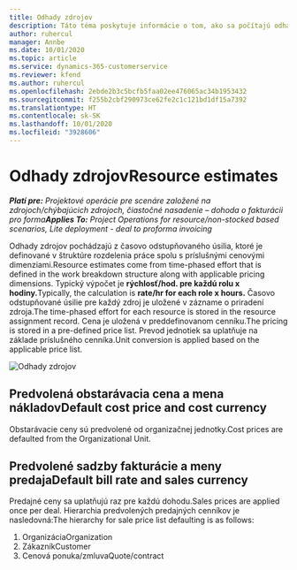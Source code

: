 ```yaml
---
title: Odhady zdrojov
description: Táto téma poskytuje informácie o tom, ako sa počítajú odhady zdrojov v Project Operations.
author: ruhercul
manager: Annbe
ms.date: 10/01/2020
ms.topic: article
ms.service: dynamics-365-customerservice
ms.reviewer: kfend
ms.author: ruhercul
ms.openlocfilehash: 2ebde2b3c5bcfb5faa02ee476065ac34b1953432
ms.sourcegitcommit: f255b2cbf290973ce62fe2c1c121bd1df15a7392
ms.translationtype: HT
ms.contentlocale: sk-SK
ms.lasthandoff: 10/01/2020
ms.locfileid: "3928606"
---
```

# <a name="resource-estimates"></a><span data-ttu-id="37b80-103">Odhady zdrojov</span><span class="sxs-lookup"><span data-stu-id="37b80-103">Resource estimates</span></span>

<span data-ttu-id="37b80-104">_**Platí pre:** Projektové operácie pre scenáre založené na zdrojoch/chýbajúcich zdrojoch, čiastočné nasadenie – dohoda o fakturácii pro forma_</span><span class="sxs-lookup"><span data-stu-id="37b80-104">_**Applies To:** Project Operations for resource/non-stocked based scenarios, Lite deployment - deal to proforma invoicing_</span></span>

<span data-ttu-id="37b80-105">Odhady zdrojov pochádzajú z časovo odstupňovaného úsilia, ktoré je definované v štruktúre rozdelenia práce spolu s príslušnými cenovými dimenziami.</span><span class="sxs-lookup"><span data-stu-id="37b80-105">Resource estimates come from time-phased effort that is defined in the work breakdown structure along with applicable pricing dimensions.</span></span> <span data-ttu-id="37b80-106">Typický výpočet je **rýchlosť/hod. pre každú rolu x hodiny.**</span><span class="sxs-lookup"><span data-stu-id="37b80-106">Typically, the calculation is **rate/hr for each role x hours.**</span></span> <span data-ttu-id="37b80-107">Časovo odstupňované úsilie pre každý zdroj je uložené v zázname o priradení zdroja.</span><span class="sxs-lookup"><span data-stu-id="37b80-107">The time-phased effort for each resource is stored in the resource assignment record.</span></span> <span data-ttu-id="37b80-108">Cena je uložená v preddefinovanom cenníku.</span><span class="sxs-lookup"><span data-stu-id="37b80-108">The pricing is stored in a pre-defined price list.</span></span> <span data-ttu-id="37b80-109">Prevod jednotiek sa uplatňuje na základe príslušného cenníka.</span><span class="sxs-lookup"><span data-stu-id="37b80-109">Unit conversion is applied based on the applicable price list.</span></span>

![Odhady zdrojov](./media/navigation12.png)

## <a name="default-cost-price-and-cost-currency"></a><span data-ttu-id="37b80-111">Predvolená obstarávacia cena a mena nákladov</span><span class="sxs-lookup"><span data-stu-id="37b80-111">Default cost price and cost currency</span></span>

<span data-ttu-id="37b80-112">Obstarávacie ceny sú predvolené od organizačnej jednotky.</span><span class="sxs-lookup"><span data-stu-id="37b80-112">Cost prices are defaulted from the Organizational Unit.</span></span>

## <a name="default-bill-rate-and-sales-currency"></a><span data-ttu-id="37b80-113">Predvolené sadzby fakturácie a meny predaja</span><span class="sxs-lookup"><span data-stu-id="37b80-113">Default bill rate and sales currency</span></span>

<span data-ttu-id="37b80-114">Predajné ceny sa uplatňujú raz pre každú dohodu.</span><span class="sxs-lookup"><span data-stu-id="37b80-114">Sales prices are applied once per deal.</span></span> <span data-ttu-id="37b80-115">Hierarchia predvolených predajných cenníkov je nasledovná:</span><span class="sxs-lookup"><span data-stu-id="37b80-115">The hierarchy for sale price list defaulting is as follows:</span></span>

1. <span data-ttu-id="37b80-116">Organizácia</span><span class="sxs-lookup"><span data-stu-id="37b80-116">Organization</span></span>
2. <span data-ttu-id="37b80-117">Zákazník</span><span class="sxs-lookup"><span data-stu-id="37b80-117">Customer</span></span>
3. <span data-ttu-id="37b80-118">Cenová ponuka/zmluva</span><span class="sxs-lookup"><span data-stu-id="37b80-118">Quote/contract</span></span>
